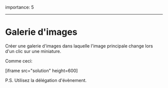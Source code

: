 importance: 5

---

# Galerie d'images

Créer une galerie d'images dans laquelle l'image principale change lors d'un clic sur une miniature.

Comme ceci:

[iframe src="solution" height=600]

P.S.
Utilisez la délégation d'évènement.
